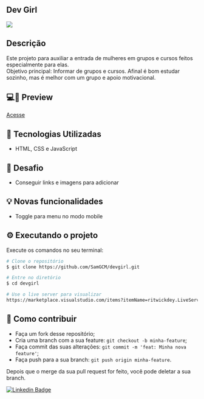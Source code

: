 ## Dev Girl

<img src='screenshots/home.png'>
  
## Descrição
Este projeto para auxiliar a entrada de mulheres em grupos e cursos feitos especialmente para elas.  
Objetivo principal: Informar de grupos e cursos. Afinal é bom estudar sozinho, mas é melhor com um grupo e apoio motivacional.

## 💻📱 Preview
<a href="https://devgirl.vercel.app/">Acesse</a>



## 🔨 Tecnologias Utilizadas
- HTML, CSS e JavaScript

## 🚀 Desafio
- Conseguir links e imagens para adicionar


## 💡 Novas funcionalidades

- Toggle para menu no modo mobile

## ⚙️ Executando o projeto 

Execute os comandos no seu terminal:

```bash
# Clone o repositório
$ git clone https://github.com/SamGCM/devgirl.git

# Entre no diretório
$ cd devgirl

# Use o live server para visualizar
https://marketplace.visualstudio.com/items?itemName=ritwickdey.LiveServer
```

## 🤔 Como contribuir

- Faça um fork desse repositório;
- Cria uma branch com a sua feature: `git checkout -b minha-feature`;
- Faça commit das suas alterações: `git commit -m 'feat: Minha nova feature'`;
- Faça push para a sua branch: `git push origin minha-feature`.

Depois que o merge da sua pull request for feito, você pode deletar a sua branch.

[![Linkedin Badge](https://img.shields.io/badge/-Samuel_Gama-blue?style=flat-square&logo=Linkedin&logoColor=white&link=https://www.linkedin.com/in/samuel-gama-222a26188)](https://www.linkedin.com/in/samuel-gama-222a26188)
